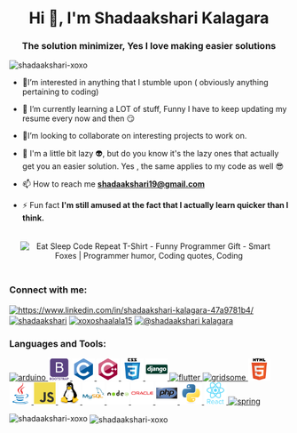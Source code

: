<h1 align="center">Hi 👋, I'm Shadaakshari Kalagara</h1>
<h3 align="center">The solution minimizer, Yes I love making easier solutions</h3>

<p align="left"> <img src="https://komarev.com/ghpvc/?username=shadaakshari-xoxo&label=Profile%20views&color=0e75b6&style=flat" alt="shadaakshari-xoxo" /> </p>

- 🔭I’m interested in anything that I stumble upon ( obviously anything pertaining to coding)

- 👯 I’m currently learning a LOT of stuff, Funny I have to keep updating my resume every now and then :smirk:

- 🤝I’m looking to collaborate on interesting projects to work on.

- :woman: I'm a little bit lazy :alien:, but do you know it's the lazy ones that actually get you an easier solution. Yes , the same applies to my code as well :sunglasses:

- 📫 How to reach me **shadaakshari19@gmail.com**

- ⚡ Fun fact **I'm still amused at the fact that I actually learn quicker than I think.**
<p align="middle">
<img src="https://i.pinimg.com/originals/83/31/25/8331258e543977d6614d4f0f849b3131.jpg" alt="Eat Sleep Code Repeat T-Shirt - Funny Programmer Gift - Smart Foxes | Programmer  humor, Coding quotes, Coding" jsname="HiaYvf" jsaction="load:XAeZkd;" class="n3VNCb" data-noaft="1" style="width: 800px; height: 400px; margin: 20px;">


<h3 align="left">Connect with me:</h3>
<p align="left">
<a href="https://www.linkedin.com/in/shadaakshari-kalagara-47a9781b4/" target="blank"><img align="center" src="https://raw.githubusercontent.com/rahuldkjain/github-profile-readme-generator/master/src/images/icons/Social/linked-in-alt.svg" alt="https://www.linkedin.com/in/shadaakshari-kalagara-47a9781b4/" height="30" width="40" /></a>
<a href="https://instagram.com/shadaakshari" target="blank"><img align="center" src="https://raw.githubusercontent.com/rahuldkjain/github-profile-readme-generator/master/src/images/icons/Social/instagram.svg" alt="shadaakshari" height="30" width="40" /></a>
<a href="https://www.hackerrank.com/xoxoshaalala15" target="blank"><img align="center" src="https://raw.githubusercontent.com/rahuldkjain/github-profile-readme-generator/master/src/images/icons/Social/hackerrank.svg" alt="xoxoshaalala15" height="30" width="40" /></a>
<a href="https://www.hackerearth.com/@shadaakshari kalagara" target="blank"><img align="center" src="https://raw.githubusercontent.com/rahuldkjain/github-profile-readme-generator/master/src/images/icons/Social/hackerearth.svg" alt="@shadaakshari kalagara" height="30" width="40" /></a>
</p>

<h3 align="left">Languages and Tools:</h3>
<p align="left"> <a href="https://www.arduino.cc/" target="_blank" rel="noreferrer"> 
<img src="https://cdn.worldvectorlogo.com/logos/arduino-1.svg" alt="arduino" width="40" height="40"/> </a> <a href="https://getbootstrap.com" target="_blank" rel="noreferrer"> <img src="https://raw.githubusercontent.com/devicons/devicon/master/icons/bootstrap/bootstrap-plain-wordmark.svg" alt="bootstrap" width="40" height="40"/> </a> <a href="https://www.cprogramming.com/" target="_blank" rel="noreferrer"> <img src="https://raw.githubusercontent.com/devicons/devicon/master/icons/c/c-original.svg" alt="c" width="40" height="40"/> </a> <a href="https://www.w3schools.com/cpp/" target="_blank" rel="noreferrer"> <img src="https://raw.githubusercontent.com/devicons/devicon/master/icons/cplusplus/cplusplus-original.svg" alt="cplusplus" width="40" height="40"/> </a> <a href="https://www.w3schools.com/css/" target="_blank" rel="noreferrer"> <img src="https://raw.githubusercontent.com/devicons/devicon/master/icons/css3/css3-original-wordmark.svg" alt="css3" width="40" height="40"/> </a> <a href="https://www.djangoproject.com/" target="_blank" rel="noreferrer"> <img src="https://raw.githubusercontent.com/devicons/devicon/master/icons/django/django-original.svg" alt="django" width="40" height="40"/> </a> <a href="https://flutter.dev" target="_blank" rel="noreferrer"> <img src="https://www.vectorlogo.zone/logos/flutterio/flutterio-icon.svg" alt="flutter" width="40" height="40"/> </a> <a href="https://gridsome.org/" target="_blank" rel="noreferrer"> <img src="https://www.vectorlogo.zone/logos/gridsome/gridsome-icon.svg" alt="gridsome" width="40" height="40"/> </a> <a href="https://www.w3.org/html/" target="_blank" rel="noreferrer"> <img src="https://raw.githubusercontent.com/devicons/devicon/master/icons/html5/html5-original-wordmark.svg" alt="html5" width="40" height="40"/> </a> <a href="https://www.java.com" target="_blank" rel="noreferrer"> <img src="https://raw.githubusercontent.com/devicons/devicon/master/icons/java/java-original.svg" alt="java" width="40" height="40"/> </a> <a href="https://developer.mozilla.org/en-US/docs/Web/JavaScript" target="_blank" rel="noreferrer"> <img src="https://raw.githubusercontent.com/devicons/devicon/master/icons/javascript/javascript-original.svg" alt="javascript" width="40" height="40"/> </a> <a href="https://www.linux.org/" target="_blank" rel="noreferrer"> <img src="https://raw.githubusercontent.com/devicons/devicon/master/icons/linux/linux-original.svg" alt="linux" width="40" height="40"/> </a> <a href="https://www.mysql.com/" target="_blank" rel="noreferrer"> <img src="https://raw.githubusercontent.com/devicons/devicon/master/icons/mysql/mysql-original-wordmark.svg" alt="mysql" width="40" height="40"/> </a> <a href="https://nodejs.org" target="_blank" rel="noreferrer"> <img src="https://raw.githubusercontent.com/devicons/devicon/master/icons/nodejs/nodejs-original-wordmark.svg" alt="nodejs" width="40" height="40"/> </a> <a href="https://www.oracle.com/" target="_blank" rel="noreferrer"> <img src="https://raw.githubusercontent.com/devicons/devicon/master/icons/oracle/oracle-original.svg" alt="oracle" width="40" height="40"/> </a> <a href="https://www.php.net" target="_blank" rel="noreferrer"> <img src="https://raw.githubusercontent.com/devicons/devicon/master/icons/php/php-original.svg" alt="php" width="40" height="40"/> </a> <a href="https://www.python.org" target="_blank" rel="noreferrer"> <img src="https://raw.githubusercontent.com/devicons/devicon/master/icons/python/python-original.svg" alt="python" width="40" height="40"/> </a> <a href="https://reactjs.org/" target="_blank" rel="noreferrer"> <img src="https://raw.githubusercontent.com/devicons/devicon/master/icons/react/react-original-wordmark.svg" alt="react" width="40" height="40"/> </a> <a href="https://spring.io/" target="_blank" rel="noreferrer"> <img src="https://www.vectorlogo.zone/logos/springio/springio-icon.svg" alt="spring" width="40" height="40"/> </a> </p>

<p><img align="left" src="https://github-readme-stats.vercel.app/api/top-langs?username=shadaakshari-xoxo&show_icons=true&locale=en&layout=compact" alt="shadaakshari-xoxo" /></p><p>&nbsp;<img align="center" src="https://github-readme-stats.vercel.app/api?username=shadaakshari-xoxo&show_icons=true&locale=en" alt="shadaakshari-xoxo" /></p>

